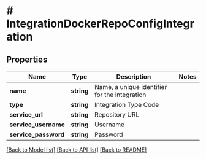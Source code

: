 # # IntegrationDockerRepoConfigIntegration

## Properties

Name | Type | Description | Notes
------------ | ------------- | ------------- | -------------
**name** | **string** | Name, a unique identifier for the integration |
**type** | **string** | Integration Type Code |
**service_url** | **string** | Repository URL |
**service_username** | **string** | Username |
**service_password** | **string** | Password |

[[Back to Model list]](../../README.md#models) [[Back to API list]](../../README.md#endpoints) [[Back to README]](../../README.md)

